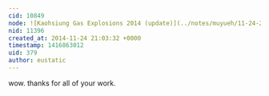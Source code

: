 ```yaml
---
cid: 10849
node: ![Kaohsiung Gas Explosions 2014 (update)](../notes/muyueh/11-24-2014/kaohsiung-gas-explosions-2014-update)
nid: 11396
created_at: 2014-11-24 21:03:32 +0000
timestamp: 1416863012
uid: 379
author: eustatic
---
```


wow.  thanks for all of your work.  